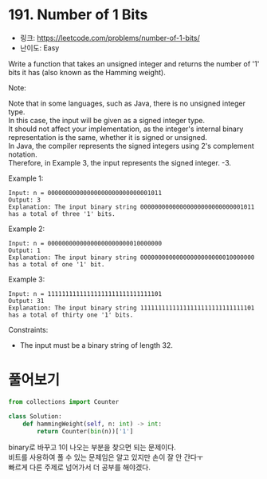 # 191. Number of 1 Bits

- 링크: https://leetcode.com/problems/number-of-1-bits/
- 난이도: Easy

Write a function that takes an unsigned integer and returns the number of '1' bits it has (also known as the Hamming weight).  

Note:

Note that in some languages, such as Java, there is no unsigned integer type.  
In this case, the input will be given as a signed integer type.  
It should not affect your implementation, as the integer's internal binary representation is the same, whether it is signed or unsigned.  
In Java, the compiler represents the signed integers using 2's complement notation.  
Therefore, in Example 3, the input represents the signed integer. -3.  
 

Example 1:

```
Input: n = 00000000000000000000000000001011
Output: 3
Explanation: The input binary string 00000000000000000000000000001011 has a total of three '1' bits.
```

Example 2:

```
Input: n = 00000000000000000000000010000000
Output: 1
Explanation: The input binary string 00000000000000000000000010000000 has a total of one '1' bit.
```

Example 3:

```
Input: n = 11111111111111111111111111111101
Output: 31
Explanation: The input binary string 11111111111111111111111111111101 has a total of thirty one '1' bits.
```

Constraints:

- The input must be a binary string of length 32.

# 풀어보기

```python
from collections import Counter

class Solution:
    def hammingWeight(self, n: int) -> int:
        return Counter(bin(n))['1']
```

binary로 바꾸고 1이 나오는 부분을 찾으면 되는 문제이다.  
비트를 사용하여 풀 수 있는 문제임은 알고 있지만 손이 잘 안 간다ㅜ  
빠르게 다른 주제로 넘어가서 더 공부를 해야겠다.
